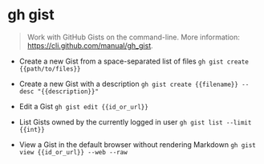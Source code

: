# gh gist
> Work with GitHub Gists on the command-line.
> More information: <https://cli.github.com/manual/gh_gist>.

- Create a new Gist from a space-separated list of files
`gh gist create {{path/to/files}}`

- Create a new Gist with a description
`gh gist create {{filename}} --desc "{{description}}"`

- Edit a Gist
`gh gist edit {{id_or_url}}`

- List Gists owned by the currently logged in user
`gh gist list --limit {{int}}`

- View a Gist in the default browser without rendering Markdown
`gh gist view {{id_or_url}} --web --raw`
